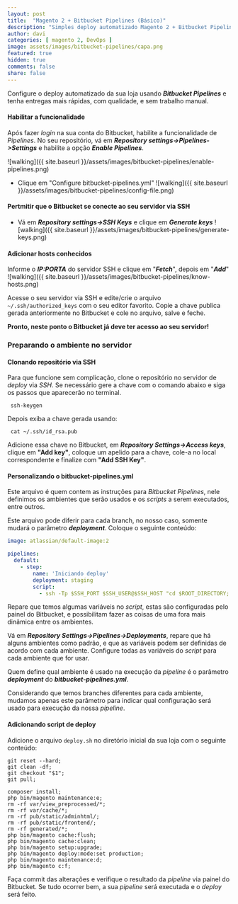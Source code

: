 ```yaml
---
layout: post
title:  "Magento 2 + Bitbucket Pipelines (Básico)"
description: "Simples deploy automatizado Magento 2 + Bitbucket Pipelines"
author: davi
categories: [ magento 2, DevOps ]
image: assets/images/bitbucket-pipelines/capa.png
featured: true
hidden: true
comments: false
share: false
---
```


Configure o deploy automatizado da sua loja usando **_Bitbucket Pipelines_** e tenha entregas mais rápidas, com
qualidade, e sem trabalho manual.

#### Habilitar a funcionalidade

Após fazer _login_ na sua conta do Bitbucket, habilite a funcionalidade de _Pipelines_. No seu repositório, vá
  em _**Repository settings->Pipelines->Settings**_ e habilite a opção **_Enable Pipelines_**.

![walking]({{ site.baseurl }}/assets/images/bitbucket-pipelines/enable-pipelines.png)

- Clique em "Configure bitbucket-pipelines.yml"
  ![walking]({{ site.baseurl }}/assets/images/bitbucket-pipelines/config-file.png)

#### Pertmitir que o Bitbucket se conecte ao seu servidor via SSH

- Vá em  _**Repository settings->SSH Keys**_ e clique em **_Generate keys_**
  ![walking]({{ site.baseurl }}/assets/images/bitbucket-pipelines/generate-keys.png)

#### Adicionar hosts conhecidos
Informe o **_IP:PORTA_** do servidor SSH e clique em "**_Fetch_**", depois em "**_Add_**"
![walking]({{ site.baseurl }}/assets/images/bitbucket-pipelines/know-hosts.png)

Acesse o seu servidor via SSH e edite/crie o arquivo `~/.ssh/authorized_keys` com o seu editor favorito. Copie a chave
publica gerada anteriormente no Bitbucket e cole no arquivo, salve e feche.

**Pronto, neste ponto o Bitbucket já deve ter acesso ao seu servidor!**

### Preparando o ambiente no servidor
#### Clonando repositório via SSH
Para que funcione sem complicação, clone o repositório no servidor de _deploy_ via _SSH_. Se necessário gere a chave com
o comando abaixo e siga os passos que aparecerão no terminal.

```shell
 ssh-keygen
 ```

Depois exiba a chave gerada usando:

```shell
 cat ~/.ssh/id_rsa.pub
 ```

Adicione essa chave no Bitbucket, em **_Repository Settings->Access keys_**, clique em **"Add
key"**, coloque um apelido para a chave, cole-a no local correspondente e finalize com **"Add SSH Key"**.

#### Personalizando o bitbucket-pipelines.yml

Este arquivo é quem contem as instruções para _Bitbucket Pipelines_, nele definimos os ambientes que serão usados e os 
_scripts_ a serem executados, entre outros.

Este arquivo pode diferir para cada branch, no nosso caso, somente mudará o parâmetro **_deployment_**. Coloque o
seguinte conteúdo:

```yml
image: atlassian/default-image:2

pipelines:
  default:
    - step:
        name: 'Iniciando deploy'
        deployment: staging
        script:
          - ssh -Tp $SSH_PORT $SSH_USER@$SSH_HOST "cd $ROOT_DIRECTORY; chmod +x deploy.sh; ./deploy.sh $BRANCH_NAME";
```

Repare que temos algumas variáveis no _script_, estas são configuradas pelo painel do Bitbucket, e possibilitam fazer as
coisas de uma fora mais dinâmica entre os ambientes.

Vá em **_Repository Settings->Pipelines->Deployments_**, repare que há alguns ambientes como padrão, e que as variáveis
podem ser definidas de acordo com cada ambiente.
Configure todas as variáveis do _script_ para cada ambiente que for usar.  

Quem define qual ambiente é usado na execução da _pipeline_ é o parâmetro **_deployment_** do
_**bitbucket-pipelines.yml**_.


Considerando que temos branches diferentes para cada ambiente, mudamos apenas este parâmetro
para indicar qual configuração será usado para execução da nossa _pipeline_.

#### Adicionando script de deploy

Adicione o arquivo `deploy.sh` no diretório inicial da sua loja com o seguinte conteúdo:

```shell
git reset --hard;
git clean -df;
git checkout "$1";
git pull;

composer install;
php bin/magento maintenance:e;
rm -rf var/view_preprocessed/*;
rm -rf var/cache/*;
rm -rf pub/static/adminhtml/;
rm -rf pub/static/frontend/;
rm -rf generated/*;
php bin/magento cache:flush;
php bin/magento cache:clean;
php bin/magento setup:upgrade;
php bin/magento deploy:mode:set production;
php bin/magento maintenance:d;
php bin/magento c:f;
```

Faça commit das alterações e verifique o resultado da _pipeline_ via painel do Bitbucket. Se tudo ocorrer bem, a sua 
_pipeline_
será executada e o _deploy_ será feito.
